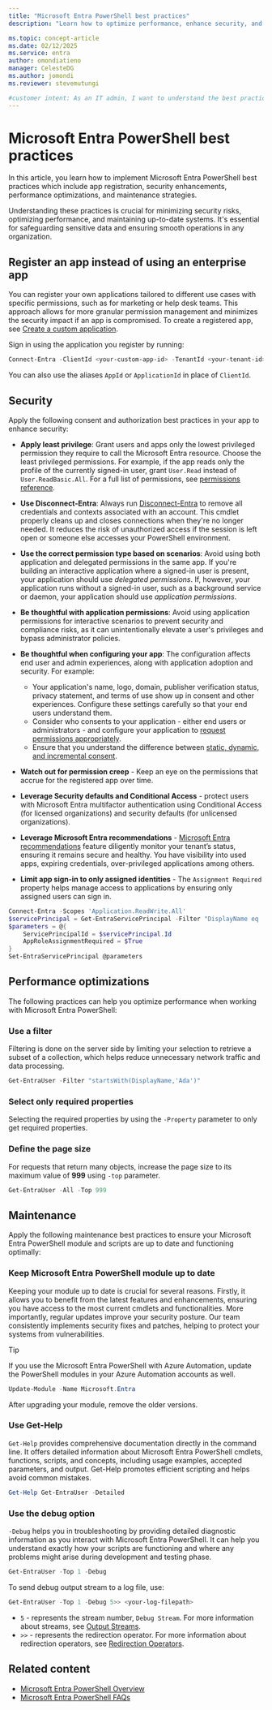 ```yaml
---
title: "Microsoft Entra PowerShell best practices"
description: "Learn how to optimize performance, enhance security, and ensure scalability when working with Microsoft Entra PowerShell."

ms.topic: concept-article
ms.date: 02/12/2025
ms.service: entra
author: omondiatieno
manager: CelesteDG
ms.author: jomondi
ms.reviewer: stevemutungi

#customer intent: As an IT admin, I want to understand the best practices when interacting with Microsoft Entra PowerShell module for improved performance and security posture.
---
```


# Microsoft Entra PowerShell best practices

In this article, you learn how to implement Microsoft Entra PowerShell best practices which include app registration, security enhancements, performance optimizations, and maintenance strategies.

Understanding these practices is crucial for minimizing security risks, optimizing performance, and maintaining up-to-date systems. It's essential for safeguarding sensitive data and ensuring smooth operations in any organization.

## Register an app instead of using an enterprise app

You can register your own applications tailored to different use cases with specific permissions, such as for marketing or help desk teams. This approach allows for more granular permission management and minimizes the security impact if an app is compromised. To create a registered app, see [Create a custom application][create-a-custom-app].

Sign in using the application you register by running:

```powershell
Connect-Entra -ClientId <your-custom-app-id> -TenantId <your-tenant-id>
```

You can also use the aliases `AppId` or `ApplicationId` in place of `ClientId`.

## Security

Apply the following consent and authorization best practices in your app to enhance security:

- **Apply least privilege**: Grant users and apps only the lowest privileged permission they require to call the Microsoft Entra resource. Choose the least privileged permissions. For example, if the app reads only the profile of the currently signed-in user, grant `User.Read` instead of `User.ReadBasic.All`. For a full list of permissions, see [permissions reference][permissions-ref].

- **Use Disconnect-Entra**: Always run [Disconnect-Entra][disconnect-entra] to remove all credentials and contexts associated with an account. This cmdlet properly cleans up and closes connections when they're no longer needed. It reduces the risk of unauthorized access if the session is left open or someone else accesses your PowerShell environment.

- **Use the correct permission type based on scenarios**: Avoid using both application and delegated permissions in the same app. If you're building an interactive application where a signed-in user is present, your application should use *delegated permissions*. If, however, your application runs without a signed-in user, such as a background service or daemon, your application should use *application permissions*.

- **Be thoughtful with application permissions**: Avoid using application permissions for interactive scenarios to prevent security and compliance risks, as it can unintentionally elevate a user's privileges and bypass administrator policies.

- **Be thoughtful when configuring your app**: The configuration affects end user and admin experiences, along with application adoption and security. For example:

  - Your application's name, logo, domain, publisher verification status, privacy statement, and terms of use show up in consent and other experiences. Configure these settings carefully so that your end users understand them.
  - Consider who consents to your application - either end users or administrators - and configure your application to [request permissions appropriately][request-permissions].
  - Ensure that you understand the difference between [static, dynamic, and incremental consent][consent-types].

- **Watch out for permission creep** - Keep an eye on the permissions that accrue for the registered app over time.

- **Leverage Security defaults and Conditional Access** - protect users with Microsoft Entra multifactor authentication using Conditional Access (for licensed organizations) and security defaults (for unlicensed organizations).

- **Leverage Microsoft Entra recommendations** - [Microsoft Entra recommendations][entra-recommendations] feature diligently monitor your tenant’s status, ensuring it remains secure and healthy. You have visibility into used apps, expiring credentials, over-privileged applications among others.

- **Limit app sign-in to only assigned identities** - The `Assignment Required` property helps manage access to applications by ensuring only assigned users can sign in.

```powershell
Connect-Entra -Scopes 'Application.ReadWrite.All'
$servicePrincipal = Get-EntraServicePrincipal -Filter "DisplayName eq 'Contoso Demo App'"
$parameters = @{
    ServicePrincipalId = $servicePrincipal.Id
    AppRoleAssignmentRequired = $True
}
Set-EntraServicePrincipal @parameters
```

## Performance optimizations

The following practices can help you optimize performance when working with Microsoft Entra PowerShell:

### Use a filter

Filtering is done on the server side by limiting your selection to retrieve a subset of a collection, which helps reduce unnecessary network traffic and data processing.

```powershell
Get-EntraUser -Filter "startsWith(DisplayName,'Ada')"
```

### Select only required properties

Selecting the required properties by using the `-Property` parameter to only get required properties.

### Define the page size

For requests that return many objects, increase the page size to its maximum value of **999** using `-top` parameter.

```powershell
Get-EntraUser -All -Top 999
```

## Maintenance

Apply the following maintenance best practices to ensure your Microsoft Entra PowerShell module and scripts are up to date and functioning optimally:

### Keep Microsoft Entra PowerShell module up to date

Keeping your module up to date is crucial for several reasons. Firstly, it allows you to benefit from the latest features and enhancements, ensuring you have access to the most current cmdlets and functionalities. More importantly, regular updates improve your security posture. Our team consistently implements security fixes and patches, helping to protect your systems from vulnerabilities.

> [!TIP]
> If you use the Microsoft Entra PowerShell with Azure Automation, update the PowerShell modules in your Azure Automation accounts as well.

```powershell
Update-Module -Name Microsoft.Entra
```

After upgrading your module, remove the older versions.

### Use Get-Help

`Get-Help` provides comprehensive documentation directly in the command line. It offers detailed information about Microsoft Entra PowerShell cmdlets, functions, scripts, and concepts, including usage examples, accepted parameters, and output. Get-Help promotes efficient scripting and helps avoid common mistakes.

```powershell
Get-Help Get-EntraUser -Detailed
```

### Use the debug option

`-Debug` helps you in troubleshooting by providing detailed diagnostic information as you interact with Microsoft Entra PowerShell. It can help you understand exactly how your scripts are functioning and where any problems might arise during development and testing phase.

```powershell
Get-EntraUser -Top 1 -Debug
```

To send debug output stream to a log file, use:

```powershell
Get-EntraUser -Top 1 -Debug 5>> <your-log-filepath>
```

- `5` - represents the stream number, `Debug Stream`. For more information about streams, see [Output Streams][outputStreamLink].
- `>>` - represents the redirection operator. For more information about redirection operators, see [Redirection Operators][redirectOperatorLink].

## Related content

- [Microsoft Entra PowerShell Overview][overview]
- [Microsoft Entra PowerShell FAQs][faq]

<!-- link references -->
[permissions-ref]: /graph/permissions-reference
[entra-recommendations]: /entra/identity/monitoring-health/overview-recommendations
[create-a-custom-app]: create-custom-application.md
[outputStreamLink]: /powershell/module/microsoft.powershell.core/about/about_redirection#redirectable-output-streams
[redirectOperatorLink]: /powershell/module/microsoft.powershell.core/about/about_redirection#powershell-redirection-operators
[disconnect-entra]: /powershell/module/microsoft.entra/disconnect-entra
[request-permissions]: /azure/active-directory/develop/active-directory-v2-scopes
[consent-types]: /azure/active-directory/develop/v2-permissions-and-consent#consent-types
[overview]: overview.md
[faq]: entra-powershell-faqs.yml

